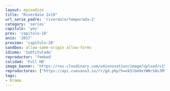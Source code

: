 ```yaml
---
layout: episodios
title: "Riverdale 2x19"
url_serie_padre: 'riverdale/temporada-2'
category: 'series'
capitulo: 'yes'
prev: 'capitulo-18'
anio: '2017'
proximo: 'capitulo-20'
sandbox: allow-same-origin allow-forms
idioma: 'Subtitulado'
reproductor: 'fembed'
calidad: 'Full HD'
image_banner: 'https://res.cloudinary.com/u4innovation/image/upload/v1565152608/maxresdefault-min_vy9nnj.jpg'
reproductores: ["https://api.cuevana3.io/rr/gd.php?h=ek5lbm9xYWNrS0xJMVp5b21KREk0dFBLbjVkaHhkRGdrOG1jbnBpUnhhS1YwNTlwa3NHUzJyN2Jkb0dIazhiSDBKZWhabmlseE12TXkzU0pxZGl4dU15U3FadVkyUT09"]
tags:
- Drama
---
```











